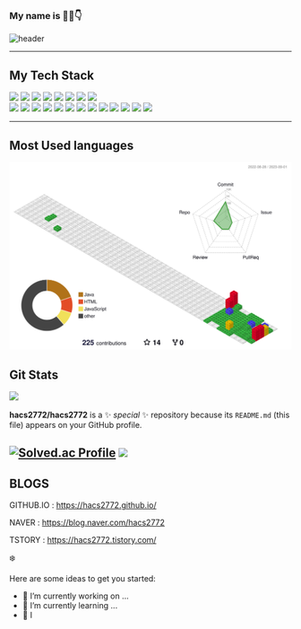 ### My name is 👋:grin::point_down:


![header](https://capsule-render.vercel.app/api?type=waving&color=gradient&height=300%&section=header&text=JiHun%20Ha&fontSize=80&animation=twinkling)

------

<h2>My Tech Stack</h2>

<img src="https://img.shields.io/badge/html5-F05138?style=flat-square&logo=HTML5&logoColor=white"/> <img src="https://img.shields.io/badge/git-151515?style=flat-square&logo=git&logoColor=white"/> <img src="https://img.shields.io/badge/Android Studio-3ddc84?style=flat-square&logo=Android Studio&logoColor=white"/> <img src="https://img.shields.io/badge/C++-F78181?style=flat-square&logo=C&logoColor=white"/>
<img src="https://img.shields.io/badge/Docker-2E64FE?style=flat-square&logo=docker&logoColor=white"/> <img src="https://img.shields.io/badge/CSS3-1572b6?style=flat-square&logo=css3&logoColor=white"/> <img src="https://img.shields.io/badge/MySQL-04B4AE?style=flat-square&logo=MySQL&logoColor=white"/> <img src="https://img.shields.io/badge/JavaScript-FFFF00?style=flat-square&logo=JavaScript&logoColor=black"/>  
<img src="https://img.shields.io/badge/Github-585858?style=flat-square&logo=Github&logoColor=white"/> <img src="https://img.shields.io/badge/Node.js-01DF3A?style=flat-square&logo=Node.js&logoColor=white"/> <img src="https://img.shields.io/badge/Intellij-1C1C1C?style=flat-square&logo=intellijidea&logoColor=white"/> <img src="https://img.shields.io/badge/VScode-0040FF?style=flat-square&logo=visualstudiocode&logoColor=white"/> <img src="https://img.shields.io/badge/ReactNative-00bfff?style=flat-square&logo=React&logoColor=white"/> 
<img src="https://img.shields.io/badge/Java-007396?style=flat-square&logo=Java&logoColor=white"/> <img src="https://img.shields.io/badge/Eclipse IDE-2c2255?style=flat-square&logo=Eclipse IDE&logoColor=white"/> <img src="https://img.shields.io/badge/Apache tomcat-808000?style=flat-square&logo=apache Tomcat&logoColor=white"/> <img src="https://img.shields.io/badge/jQuery-0769ad?style=flat-square&logo=jQuery&logoColor=white"/> <img src="https://img.shields.io/badge/Apache Hive-fdee21?style=flat-square&logo=ApacheHive&logoColor=white"/> <img src="https://img.shields.io/badge/Apache Hadoop-66ccff?style=flat-square&logo=ApacheHadoop&logoColor=white"/> <img src="https://img.shields.io/badge/Elasticsearch-005571?style=flat-square&logo=Elasticsearch&logoColor=white"/>
<img src="https://img.shields.io/badge/PostgreSQL-4169e1?style=flat-square&logo=PostgreSQL&logoColor=white"/>

------
<h2>Most Used languages</h2>

![](./profile-3d-contrib/profile-gitblock.svg)

<h2>Git Stats</h2>
<img src="https://github-readme-stats.vercel.app/api?username=hacs2772&show_icons=true">



**hacs2772/hacs2772** is a ✨ _special_ ✨ repository because its `README.md` (this file) appears on your GitHub profile.



[![Solved.ac Profile](http://mazassumnida.wtf/api/v2/generate_badge?boj=hacs)](https://solved.ac/hacs/) 
<img src="http://mazandi.herokuapp.com/api?handle=hacs&theme=dark"/>
------

<h2>BLOGS</h2>

GITHUB.IO : https://hacs2772.github.io/

NAVER : https://blog.naver.com/hacs2772

TSTORY : https://hacs2772.tistory.com/

:snowflake:

Here are some ideas to get you started:

- 🔭 I’m currently working on ...
- 🌱 I’m currently learning ...
- 👯 I
